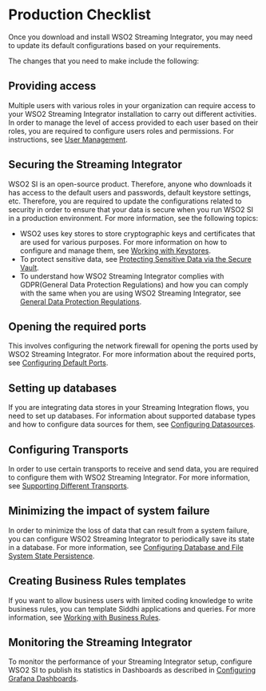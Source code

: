 # Production Checklist

Once you download and install WSO2 Streaming Integrator, you may need to update its default configurations based on your requirements.

The changes that you need to make include the following:

## Providing access

Multiple users with various roles in your organization can require access to your WSO2 Streaming Integrator installation to carry out different activities. In order to manage the level of access provided to each user based on their roles, you are required to configure users roles and permissions. For instructions, see [User Management](../admin/user-management.md).

## Securing the Streaming Integrator

WSO2 SI is an open-source product. Therefore, anyone who downloads it has access to the default users and passwords, default keystore settings, etc. Therefore, you are required to update the configurations related to security in order to ensure that your data is secure when you run WSO2 SI in a production environment. For more information, see the following topics:

- WSO2 uses key stores to store cryptographic keys and certificates that are used for various purposes. For more information on how to configure and manage them, see [Working with Keystores](../admin/working-with-Keystores.md).
- To protect sensitive data, see [Protecting Sensitive Data via the Secure Vault](https://ei.docs.wso2.com/en/latest/streaming-integrator/admin/protecting-sensitive-data-via-the-secure-vault/).
- To understand how WSO2 Streaming Integrator complies with GDPR(General Data Protection Regulations) and how you can comply with the same when you are using WSO2 Streaming Integrator, see [General Data Protection Regulations](../admin/general-data-protection-regulations.md).

## Opening the required ports

This involves configuring the network firewall for opening the ports used by WSO2 Streaming Integrator. For more information about the required ports, see [Configuring Default Ports](../ref/configuring-default-ports.md).

## Setting up databases

If you are integrating data stores in your Streaming Integration flows, you need to set up databases. For information about supported database types and how to configure data sources for them, see [Configuring Datasources](configuring-data-sources.md).

## Configuring Transports

In order to use certain transports to receive and send data, you are required to configure them with WSO2 Streaming Integrator. For more information, see [Supporting Different Transports](../admin/supporting-different-transports.md).

## Minimizing the impact of system failure

In order to minimize the loss of data that can result from a system failure, you can configure WSO2 Streaming Integrator to periodically save its state in a database. For more information, see [Configuring Database and File System State Persistence](../admin/configuring-Database-and-File-System-State-Persistence.md).

## Creating Business Rules templates

If you want to allow business users with limited coding knowledge to write business rules, you can template Siddhi applications and queries. For more information, see [Working with Business Rules](../admin/creating-business-rules-templates.md).

## Monitoring the Streaming Integrator

To monitor the performance of your Streaming Integrator setup, configure WSO2 SI to publish its statistics in Dashboards as described in [Configuring Grafana Dashboards](../admin/setting-up-grafana-dashboards.md).




 
